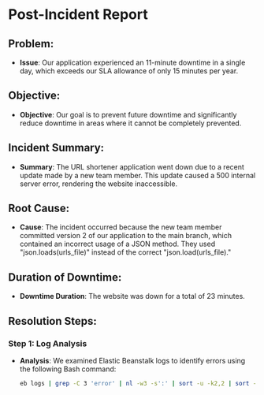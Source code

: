 # Post-Incident Report

## Problem:
- **Issue**: Our application experienced an 11-minute downtime in a single day, which exceeds our SLA allowance of only 15 minutes per year.

## Objective:
- **Objective**: Our goal is to prevent future downtime and significantly reduce downtime in areas where it cannot be completely prevented.

## Incident Summary:
- **Summary**: The URL shortener application went down due to a recent update made by a new team member. This update caused a 500 internal server error, rendering the website inaccessible.

## Root Cause:
- **Cause**: The incident occurred because the new team member committed version 2 of our application to the main branch, which contained an incorrect usage of a JSON method. They used "json.loads(urls_file)" instead of the correct "json.load(urls_file)."

## Duration of Downtime:
- **Downtime Duration**: The website was down for a total of 23 minutes.

## Resolution Steps:

### Step 1: Log Analysis
- **Analysis**: We examined Elastic Beanstalk logs to identify errors using the following Bash command:
  ```bash
  eb logs | grep -C 3 'error' | nl -w3 -s':' | sort -u -k2,2 | sort -n -k1,1 > error_hunt_filtered.txt
